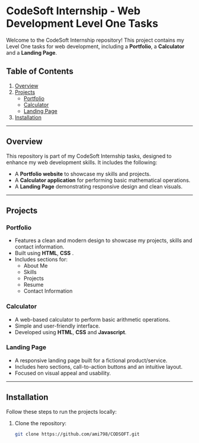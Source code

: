 # CodeSoft Internship - Web Development Level One Tasks

Welcome to the CodeSoft Internship repository! This project contains my Level One tasks for web development, including a **Portfolio**, a **Calculator** and a **Landing Page**.

## Table of Contents
1. [Overview](#overview)
2. [Projects](#projects)
   - [Portfolio](#portfolio)
   - [Calculator](#calculator)
   - [Landing Page](#landing-page)
3. [Installation](#installation)


---

## Overview
This repository is part of my CodeSoft Internship tasks, designed to enhance my web development skills. It includes the following:
- A **Portfolio website** to showcase my skills and projects.
- A **Calculator application** for performing basic mathematical operations.
- A **Landing Page** demonstrating responsive design and clean visuals.

---

## Projects

### Portfolio
- Features a clean and modern design to showcase my projects, skills and contact information.
- Built using **HTML**, **CSS** .
- Includes sections for:
  - About Me
  - Skills
  - Projects
  - Resume
  - Contact Information

### Calculator
- A web-based calculator to perform basic arithmetic operations.
- Simple and user-friendly interface.
- Developed using **HTML**, **CSS** and **Javascript**.

### Landing Page
- A responsive landing page built for a fictional product/service.
- Includes hero sections, call-to-action buttons and an intuitive layout.
- Focused on visual appeal and usability.

---

## Installation
Follow these steps to run the projects locally:

1. Clone the repository:
   ```bash
   git clone https://github.com/ami798/CODSOFT.git
